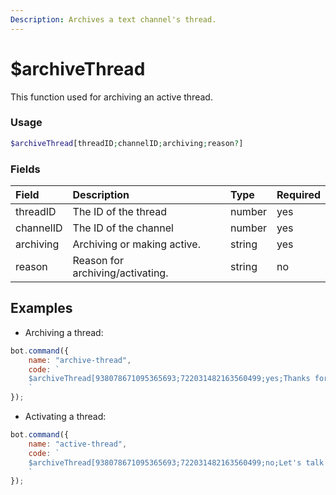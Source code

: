 ```yaml
---
Description: Archives a text channel's thread.
---
```


# $archiveThread

This function used for archiving an active thread.

### Usage

```php
$archiveThread[threadID;channelID;archiving;reason?]
```

### Fields

| Field | Description | Type | Required |
| :--- | :--- | :--- | :--- |
| threadID | The ID of the thread  | number | yes |
| channelID | The ID of the channel | number | yes |
| archiving | Archiving or making active. | string | yes |
| reason | Reason for archiving/activating. | string | no |

## Examples

* Archiving a thread:

```javascript
bot.command({
    name: "archive-thread",
    code: `
    $archiveThread[938078671095365693;722031482163560499;yes;Thanks for talk!]
    `
});
```
* Activating a thread:

```javascript
bot.command({
    name: "active-thread",
    code: `
    $archiveThread[938078671095365693;722031482163560499;no;Let's talk again!]
    `
});
```
